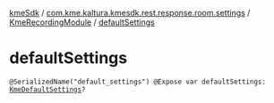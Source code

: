 [kmeSdk](../../index.md) / [com.kme.kaltura.kmesdk.rest.response.room.settings](../index.md) / [KmeRecordingModule](index.md) / [defaultSettings](./default-settings.md)

# defaultSettings

`@SerializedName("default_settings") @Expose var defaultSettings: `[`KmeDefaultSettings`](../-kme-default-settings/index.md)`?`